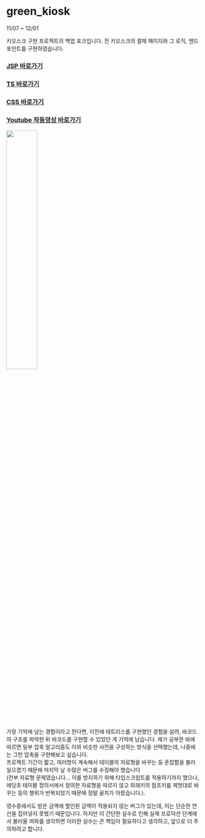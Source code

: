# green_kiosk
11/07 ~ 12/01

키오스크 구현 프로젝트의 백업 포크입니다.
전 키오스크의 결제 페이지와 그 로직, 엔드포인트를 구현하였습니다.

### [JSP 바로가기](./src/main/webapp/kiosk/purchase/)

### [TS 바로가기](./src/main/webapp/assets/js/kiosk/purchase/)

### [CSS 바로가기](./src/main/webapp/assets/css/)

### [Youtube 작동영상 바로가기](https://youtu.be/T-1H-DT56p8?si=LoOtSK0wUAK24l2k&t=514)

<img width="40%" src="https://github.com/everyt/react-electron/assets/80094147/d9b2dc31-cc50-4802-b8b2-b10dc5759683"/><br />
가장 기억에 남는 경험이라고 한다면, 이전에 테트리스를 구현했던 경험을 살려, 바코드의 구조를 파악한 뒤 바코드를 구현할 수 있었던 게 기억에 남습니다. 제가 공부한 바에 따르면 일부 압축 알고리즘도 이와 비슷한 사전을 구성하는 방식을 선택했는데, 나중에는 그런 압축을 구현해보고 싶습니다.
<br />프로젝트 기간이 짧고, 여러명이 계속해서 테이블의 자료형을 바꾸는 둥 혼잡함을 불러일으켰기 때문에 마지막 날 수많은 버그를 수정해야 했습니다 <br />(전부 자료형 문제였습니다... 이를 방지하기 위해 타입스크립트를 적용하기까지 했으나, 애당초 테이블 정의서에서 정의한 자료형을 따르지 않고 외래키의 참조키를 제멋대로 바꾸는 둥의 행위가 반복되었기 때문에 정말 골치가 아팠습니다.).<br />

영수증에서도 받은 금액에 할인된 금액이 적용되지 않는 버그가 있는데, 이는 단순한 연산을 집어넣지 못했기 때문입니다. 하지만 이 간단한 실수로 인해 실제 프로덕션 단계에서 불러올 여파를 생각하면 이러한 실수는 큰 책임이 필요하다고 생각하고, 앞으로 더 주의하려고 합니다.

